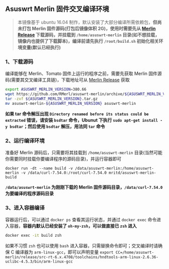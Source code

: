 
## Asuswrt Merlin 固件交叉编译环境

> 本镜像基于 ubuntu 16.04 制作，默认安装了大部分编译所需依赖包，**但尚未打包 Merlin 固件源码(打包后镜像体积 2G)，使用时需要先从 [Merlin Release](https://github.com/RMerl/asuswrt-merlin/releases) 下载源码，并挂载到 `/home/asuswrt-merlin` 目录(如不想挂载，镜像内也提供了下载脚本)，编译前请先执行 `/root/build.sh` 初始化相关环境变量(默认已经执行)**


### 1、下载源码

编译能够在 Merlin、Tomato 固件上运行的程序之前，需要先获取 Merlin 固件源码(需要其交叉编译工具链)，下载地址可从 [Merlin Release](https://github.com/RMerl/asuswrt-merlin/releases) 获取

``` sh
export ASUSWRT_MERLIN_VERSION=380.66
wget https://github.com/RMerl/asuswrt-merlin/archive/${ASUSWRT_MERLIN_VERSION}.tar.gz
tar -zxf ${ASUSWRT_MERLIN_VERSION}.tar.gz
mv asuswrt-merlin-${ASUSWRT_MERLIN_VERSION} asuswrt-merlin
```

**如果 tar 命令解压出现 `Directory renamed before its status could be extracted` 错误，请安装 `bsdtar` 命令，Ubunut 下执行 `sudo apt-get install -y bsdtar`；然后使用 `bsdtar` 解压，用法同 `tar` 命令**


### 2、运行编译环境

准备好 Merlin 源码后，只需要将其挂载到 `/home/asuswrt-merlin` 目录(当然可能你需要同时挂载你要编译程序的源码目录)，并运行容器即可

```
docker run -dt --name build -v /data/asuswrt-merlin:/home/asuswrt-merlin -v /data/curl-7.54.0:/root/curl-7.54.0 mritd/asuswrt-merlin-build
```

**`/data/asuswrt-merlin` 为刚刚下载的 Merlin 固件源码目录，`/data/curl-7.54.0` 为要编译的程序源码目录**

### 3、进入容器编译

容器运行后，可以通过 `docker ps` 查看其运行状态，并通过 `docker exec` 命令进入容器，**容器内默认已经安装了 `oh-my-zsh`，可以做直接已 `zsh` 进入**

``` sh
docker exec -it build zsh
```

如果不习惯 `zsh` 也可以使用 `bash` 进入容器，只需替换命令即可；交叉编译时请确保 C 编译器为 `arm-linux-gcc`，即可以声明变量 `export CC=/home/asuswrt-merlin/release/src-rt-6.x.4708/toolchains/hndtools-arm-linux-2.6.36-uclibc-4.5.3/bin/arm-linux-gcc`



